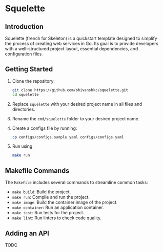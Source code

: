 # Squelette

## Introduction

Squelette (french for Skeleton) is a quickstart template designed to simplify the process of creating web services in Go. Its goal is to provide developers with a well-structured project layout, essential dependencies, and configuration files.

## Getting Started

1. Clone the repository:
    ```sh
    git clone https://github.com/shivanshkc/squelette.git
    cd squelette
    ```

2. Replace `squelette` with your desired project name in all files and directories.

3. Rename the `cmd/squelette` folder to your desired project name.

4. Create a configs file by running:
    ```sh
    cp configs/configs.sample.yaml configs/configs.yaml
    ```

5. Run using:
    ```sh
    make run
    ```

## Makefile Commands

The `Makefile` includes several commands to streamline common tasks:

- `make build`: Build the project.
- `make run`: Compile and run the project.
- `make image`: Build the container image of the project.
- `make container`: Run an application container.
- `make test`: Run tests for the project.
- `make lint`: Run linters to check code quality.

## Adding an API

TODO
